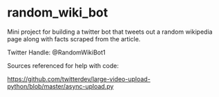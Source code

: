 # random_wiki_bot
Mini project for building a twitter bot that tweets out a random wikipedia page along with facts scraped from the article.

Twitter Handle: @RandomWikiBot1
 
Sources referenced for help with code:

https://github.com/twitterdev/large-video-upload-python/blob/master/async-upload.py


